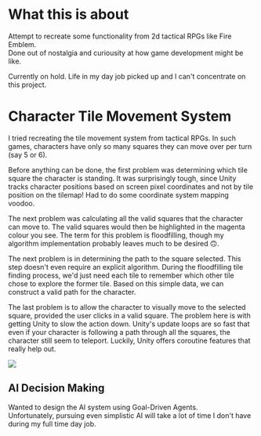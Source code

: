# What this is about
Attempt to recreate some functionality from 2d tactical RPGs like Fire Emblem.  
Done out of nostalgia and curiousity at how game development might be like.  

Currently on hold. Life in my day job picked up and I can't concentrate on this project.  

# Character Tile Movement System

I tried recreating the tile movement system from tactical RPGs. In such games, characters have only so many squares they can move over per turn (say 5 or 6).  

Before anything can be done, the first problem was determining which tile square the character is standing. It was surprisingly tough, since Unity tracks character positions based on screen pixel coordinates and not by tile position on the tilemap! Had to do some coordinate system mapping voodoo.  

The next problem was calculating all the valid squares that the character can move to. The valid squares would then be highlighted in the magenta colour you see. The term for this problem is floodfilling, though my algorithm implementation probably leaves much to be desired :upside_down_face:.  

The next problem is in determining the path to the square selected. This step doesn't even require an explicit algorithm. During the floodfilling tile finding process, we'd just need each tile to remember which other tile chose to explore the former tile. Based on this simple data, we can construct a valid path for the character.

The last problem is to allow the character to visually move to the selected square, provided the user clicks in a valid square. The problem here is with getting Unity to slow the action down. Unity's update loops are so fast that even if your character is following a path through all the squares, the character still seem to teleport. Luckily, Unity offers coroutine features that really help out.  

![](https://media.giphy.com/media/Jt2v2hmRvtQN8GgI6h/giphy.gif)

## AI Decision Making

Wanted to design the AI system using Goal-Driven Agents.  
Unfortunately, pursuing even simplistic AI will take a lot of time I don't have during my full time day job.  
